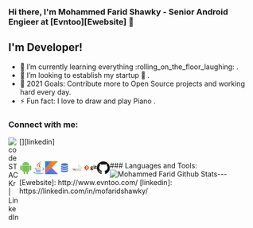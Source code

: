 ### Hi there, I'm Mohammed Farid Shawky - Senior Android Engieer at [Evntoo][Ewebsite] :wave:
## I'm Developer!
- :seedling: I’m currently learning everything :rolling_on_the_floor_laughing: .
- :dancers: I’m looking to establish my startup :muscle: .
- :goal_net: 2021 Goals: Contribute more to Open Source projects and working hard every day.
- :zap: Fun fact: I love to draw and play Piano .
### Connect with me:
[<img align="left" alt="codeSTACKr | LinkedIn" width="22px" src="https://cdn.jsdelivr.net/npm/simple-icons@v3/icons/linkedin.svg"/>][linkedin]

<br />
### Languages and Tools:
<img align="left" alt="Android" width="26px" src="https://raw.githubusercontent.com/github/explore/80688e429a7d4ef2fca1e82350fe8e3517d3494d/topics/android/android.png" />
<img align="left" alt="JAVA" width="26px" src="https://raw.githubusercontent.com/github/explore/80688e429a7d4ef2fca1e82350fe8e3517d3494d/topics/java/java.png" />
<img align="left" alt="Kotlin" width="26px" src="https://raw.githubusercontent.com/github/explore/80688e429a7d4ef2fca1e82350fe8e3517d3494d/topics/kotlin/kotlin.png" />
<img align="left" alt="SQL" width="26px" src="https://raw.githubusercontent.com/github/explore/80688e429a7d4ef2fca1e82350fe8e3517d3494d/topics/sql/sql.png" />
<img align="left" alt="MySQL" width="26px" src="https://raw.githubusercontent.com/github/explore/80688e429a7d4ef2fca1e82350fe8e3517d3494d/topics/mysql/mysql.png" />
<img align="left" alt="Git" width="26px" src="https://raw.githubusercontent.com/github/explore/80688e429a7d4ef2fca1e82350fe8e3517d3494d/topics/git/git.png" />
<img align="left" alt="GitHub" width="26px" src="https://raw.githubusercontent.com/github/explore/78df643247d429f6cc873026c0622819ad797942/topics/github/github.png" />
<br />
<!-- ---
### :closed_book: Sample Of My Projects -->
<!-- BLOG-POST-LIST:START -->
<!-- - [LiveMentor - Full Stack project with Laravel and Angular](https://mohamd-khairy.github.io/mymentor-angular/)
- [Law5 - BackEnd Project With Lumen Framework](http://apps.orchtech.com/law-5/home)
- [meat&more - CMS Prject with Wordpress](https://pencilproduction.com/meatmore/) -->
<!-- BLOG-POST-LIST:END -->
--- 
<img align="left" alt="Mohammed Farid Github Stats" src="https://github-readme-stats.codestackr.vercel.app/api?username=mohammedfarid&show_icons=true&hide_border=true" />
[Ewebsite]: http://www.evntoo.com/
[linkedin]: https://linkedin.com/in/mofaridshawky/
<!--
**mohammedfarid/mohammedfarid** is a ✨ _special_ ✨ repository because its `README.md` (this file) appears on your GitHub profile.

Here are some ideas to get you started:

- 🔭 I’m currently working on ...
- 🌱 I’m currently learning ...
- 👯 I’m looking to collaborate on ...
- 🤔 I’m looking for help with ...
- 💬 Ask me about ...
- 📫 How to reach me: ...
- 😄 Pronouns: ...
- ⚡ Fun fact: ...
-->
